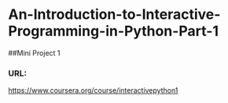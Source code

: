 # An-Introduction-to-Interactive-Programming-in-Python-Part-1

##Mini Project 1 
### URL: 
https://www.coursera.org/course/interactivepython1

